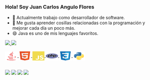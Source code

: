 ### Hola! Soy Juan Carlos Angulo Flores
 
- 🔭 Actualmente trabajo como desarrollador de software.
- 🌱 Me gusta aprender cosillas relacionadas con la programación y mejorar cada día un poco más.
- 😄 Java es uno de mis lenguajes favoritos.

<div>
  <a href="https://github.com/jcfa-rel">
  <img height="180em" src="https://github-readme-stats.vercel.app/api?username=jcfa-rel&show_icons=true&theme=tokyonight&include_all_commits=true&count_private=true"/>
  <img height="180em" src="https://github-readme-stats.vercel.app/api/top-langs/?username=jcfa-rellayout=compact&langs_count=5&theme=tokyonight"/>
</div>
 
<div style="display: inline_block"><br>
  <img align="center" alt="jg-Ts" height="30" width="40" src="https://raw.githubusercontent.com/devicons/devicon/master/icons/java/java-plain.svg">
  <img align="center" alt="jg-HTML" height="30" width="40" src="https://raw.githubusercontent.com/devicons/devicon/master/icons/html5/html5-original.svg">
  <img align="center" alt="jg-Js" height="30" width="40" src="https://raw.githubusercontent.com/devicons/devicon/master/icons/javascript/javascript-plain.svg">
  <img align="center" alt="jg-React" height="30" width="40" src="https://raw.githubusercontent.com/devicons/devicon/master/icons/php/php-original.svg">
  <img align="center" alt="jg-CSS" height="30" width="40" src="https://raw.githubusercontent.com/devicons/devicon/master/icons/css3/css3-original.svg">
  <img align="center" alt="jg-Python" height="30" width="40" src="https://raw.githubusercontent.com/devicons/devicon/master/icons/python/python-original.svg">
</div>
 
 ##
 
 
 
<div>
  
   <a href="https://instagram.com/###" target="_blank"><img src="https://img.shields.io/badge/-Instagram-%23E4405F?style=for-the-badge&logo=instagram&logoColor=white" target="_blank"></a>
   <a href = "mailto:juancarlos@jcfa.me"><img src="https://img.shields.io/badge/-Gmail-%23333?style=for-the-badge&logo=gmail&logoColor=white" target="_blank"></a>
   <a href="https://www.linkedin.com/in/jcarlosfa/" target="_blank"><img src="https://img.shields.io/badge/-LinkedIn-%230077B5?style=for-the-badge&logo=linkedin&logoColor=white" target="_blank"></a>
   <a href="https://twitter.com/###" target="_blank"><img src="https://img.shields.io/badge/Twitter-1DA1F2?style=for-the-badge&logo=twitter&logoColor=white" target="_blank"></a>  
</div>
